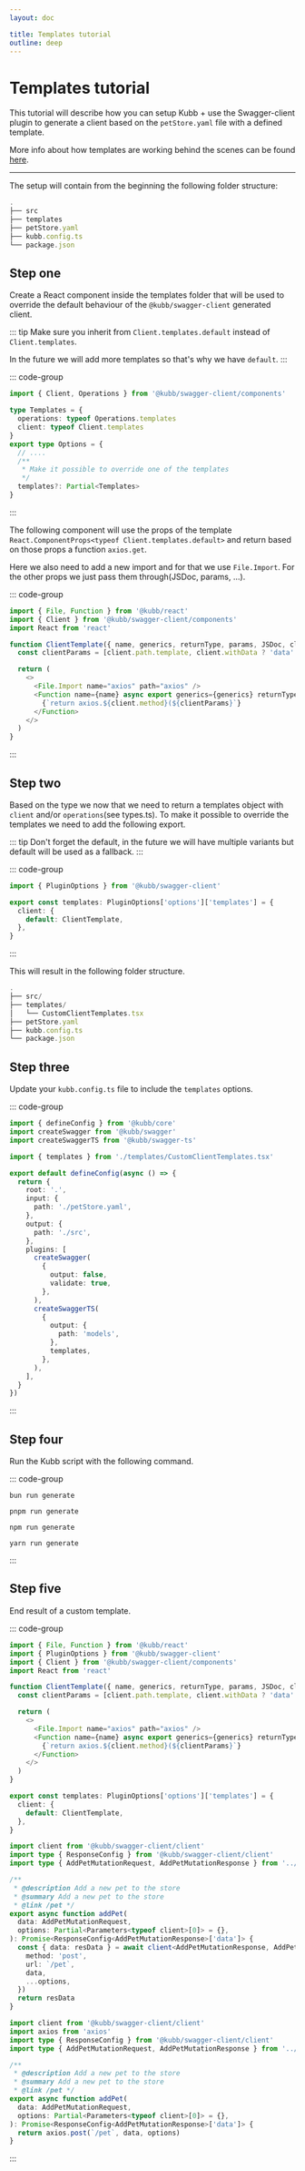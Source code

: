 ```yaml
---
layout: doc

title: Templates tutorial
outline: deep
---
```


# Templates tutorial

This tutorial will describe how you can setup Kubb + use the Swagger-client plugin to generate a client based on the `petStore.yaml` file with a defined template.

More info about how templates are working behind the scenes can be found [here](/reference/templates).

<hr/>
The setup will contain from the beginning the following folder structure:

```typescript
.
├── src
├── templates
├── petStore.yaml
├── kubb.config.ts
└── package.json
```

## Step one

Create a React component inside the templates folder that will be used to override the default behaviour of the `@kubb/swagger-client` generated client.

::: tip
Make sure you inherit from `Client.templates.default` instead of `Client.templates`.

In the future we will add more templates so that's why we have `default`.
:::

::: code-group

```typescript [@kubb/swagger-client/types]
import { Client, Operations } from '@kubb/swagger-client/components'

type Templates = {
  operations: typeof Operations.templates
  client: typeof Client.templates
}
export type Options = {
  // ....
  /**
   * Make it possible to override one of the templates
   */
  templates?: Partial<Templates>
}
```

:::

The following component will use the props of the template `React.ComponentProps<typeof Client.templates.default>` and return based on those props a function `axios.get`.

Here we also need to add a new import and for that we use `File.Import`. For the other props we just pass them through(JSDoc, params, ...).

::: code-group

```typescript [templates/CustomClientTemplates.tsx]
import { File, Function } from '@kubb/react'
import { Client } from '@kubb/swagger-client/components'
import React from 'react'

function ClientTemplate({ name, generics, returnType, params, JSDoc, client }: React.ComponentProps<typeof Client.templates.default>) {
  const clientParams = [client.path.template, client.withData ? 'data' : undefined, 'options'].filter(Boolean).join(', ')

  return (
    <>
      <File.Import name="axios" path="axios" />
      <Function name={name} async export generics={generics} returnType={returnType} params={params} JSDoc={JSDoc}>
        {`return axios.${client.method}(${clientParams}`}
      </Function>
    </>
  )
}
```

:::

## Step two

Based on the type we now that we need to return a templates object with `client` and/or `operations`(see types.ts). To make it possible to override the templates we need to add the following export.

::: tip
Don't forget the default, in the future we will have multiple variants but default will be used as a fallback.
:::

::: code-group

```typescript [templates/CustomClientTemplates.tsx]
import { PluginOptions } from '@kubb/swagger-client'

export const templates: PluginOptions['options']['templates'] = {
  client: {
    default: ClientTemplate,
  },
}
```

:::

This will result in the following folder structure.

```typescript
.
├── src/
├── templates/
│   └── CustomClientTemplates.tsx
├── petStore.yaml
├── kubb.config.ts
└── package.json
```

## Step three

Update your `kubb.config.ts` file to include the `templates` options.

::: code-group

```typescript [kubb.config.ts]
import { defineConfig } from '@kubb/core'
import createSwagger from '@kubb/swagger'
import createSwaggerTS from '@kubb/swagger-ts'

import { templates } from './templates/CustomClientTemplates.tsx'

export default defineConfig(async () => {
  return {
    root: '.',
    input: {
      path: './petStore.yaml',
    },
    output: {
      path: './src',
    },
    plugins: [
      createSwagger(
        {
          output: false,
          validate: true,
        },
      ),
      createSwaggerTS(
        {
          output: {
            path: 'models',
          },
          templates,
        },
      ),
    ],
  }
})
```

:::

## Step four

Run the Kubb script with the following command.

::: code-group

```shell [bun <img src="/feature/bun.svg"/>]
bun run generate
```

```shell [pnpm <img src="/feature/pnpm.svg"/>]
pnpm run generate
```

```shell [npm <img src="/feature/npm.svg"/>]
npm run generate
```

```shell [yarn <img src="/feature/yarn.svg"/>]
yarn run generate
```

:::

## Step five

End result of a custom template.

::: code-group

```typescript [templates/CustomClientTemplates.tsx]
import { File, Function } from '@kubb/react'
import { PluginOptions } from '@kubb/swagger-client'
import { Client } from '@kubb/swagger-client/components'
import React from 'react'

function ClientTemplate({ name, generics, returnType, params, JSDoc, client }: React.ComponentProps<typeof Client.templates.default>) {
  const clientParams = [client.path.template, client.withData ? 'data' : undefined, 'options'].filter(Boolean).join(', ')

  return (
    <>
      <File.Import name="axios" path="axios" />
      <Function name={name} async export generics={generics} returnType={returnType} params={params} JSDoc={JSDoc}>
        {`return axios.${client.method}(${clientParams}`}
      </Function>
    </>
  )
}

export const templates: PluginOptions['options']['templates'] = {
  client: {
    default: ClientTemplate,
  },
}
```

```typescript [default template]
import client from '@kubb/swagger-client/client'
import type { ResponseConfig } from '@kubb/swagger-client/client'
import type { AddPetMutationRequest, AddPetMutationResponse } from '../../../models/ts/petController/AddPet'

/**
 * @description Add a new pet to the store
 * @summary Add a new pet to the store
 * @link /pet */
export async function addPet(
  data: AddPetMutationRequest,
  options: Partial<Parameters<typeof client>[0]> = {},
): Promise<ResponseConfig<AddPetMutationResponse>['data']> {
  const { data: resData } = await client<AddPetMutationResponse, AddPetMutationRequest>({
    method: 'post',
    url: `/pet`,
    data,
    ...options,
  })
  return resData
}
```

```typescript [custom template]
import client from '@kubb/swagger-client/client'
import axios from 'axios'
import type { ResponseConfig } from '@kubb/swagger-client/client'
import type { AddPetMutationRequest, AddPetMutationResponse } from '../../../models/ts/petController/AddPet'

/**
 * @description Add a new pet to the store
 * @summary Add a new pet to the store
 * @link /pet */
export async function addPet(
  data: AddPetMutationRequest,
  options: Partial<Parameters<typeof client>[0]> = {},
): Promise<ResponseConfig<AddPetMutationResponse>['data']> {
  return axios.post(`/pet`, data, options)
}
```

:::
